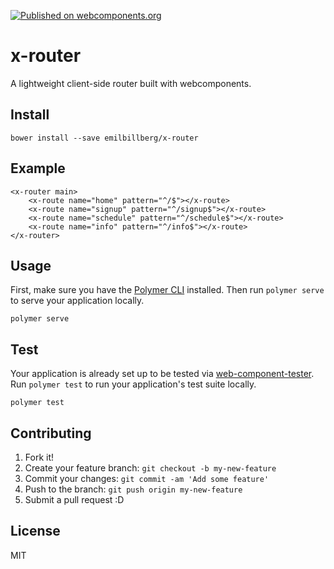[![Published on webcomponents.org](https://img.shields.io/badge/webcomponents.org-published-blue.svg)](https://www.webcomponents.org/element/emilbillberg/x-router)

# x-router
A lightweight client-side router built with webcomponents.

## Install
```
bower install --save emilbillberg/x-router
```

## Example
```
<x-router main>
    <x-route name="home" pattern="^/$"></x-route>
    <x-route name="signup" pattern="^/signup$"></x-route>
    <x-route name="schedule" pattern="^/schedule$"></x-route>
    <x-route name="info" pattern="^/info$"></x-route>
</x-router>
```

## Usage
First, make sure you have the [Polymer CLI](https://www.npmjs.com/package/polymer-cli) installed. Then run `polymer serve` to serve your application locally.

```
polymer serve
```

## Test
Your application is already set up to be tested via [web-component-tester](https://github.com/Polymer/web-component-tester). Run `polymer test` to run your application's test suite locally.

```
polymer test
```

## Contributing
1. Fork it!
2. Create your feature branch: `git checkout -b my-new-feature`
3. Commit your changes: `git commit -am 'Add some feature'`
4. Push to the branch: `git push origin my-new-feature`
5. Submit a pull request :D

## License
MIT
